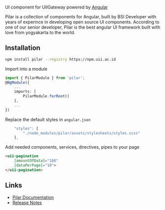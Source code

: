 UI component for UIIGateway powered by [Angular](https://angular.io/)

Pilar is a collection of components for Angular, built by BSI Developer with years of experince in developing open source UI components. According to one of our senior developer, Pilar is the 
best angular UI framework built with love from yogyakarta to the world.

## Installation

```bash
npm install pilar --registry https://npm.uii.ac.id
```

Import into a module
```ts
import { PilarModule } from 'pilar';
@NgModule({
    ...
    imports: [
        PilarModule.forRoot()
    ],
    ...
})
```

Replace the default styles in `angular.json`

```ts
    "styles": [
        "./node_modules/pilar/assets/stylesheets/styles.scss"
    ],
```

Add needed components, services, directives, pipes to your page

```html
<uii-pagination
    [amountOfData]="100"
    [dataPerPage]="10">
</uii-pagination>
```

## Links

- [Pilar Documentation](http://10.30.2.36:31200)
- [Release Notes](https://gitlab-cloud.uii.ac.id/uii-gateway/frontend/lib-uii-gateway-pilar-angular/blob/master/CHANGELOG.md)
